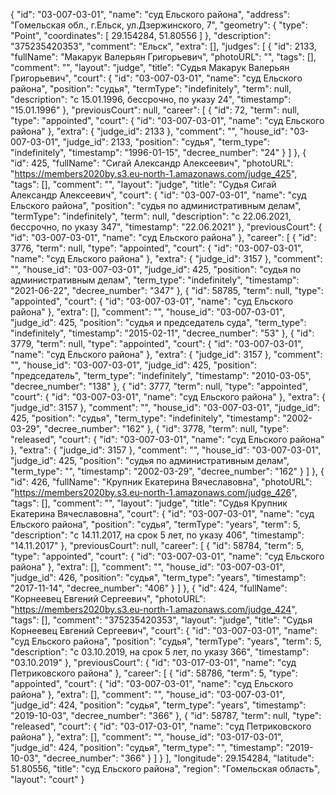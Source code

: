 {
    "id": "03-007-03-01",
    "name": "суд Ельского района",
    "address": "Гомельская обл., г.Ельск, ул.Дзержинского, 7",
    "geometry": {
        "type": "Point",
        "coordinates": [
            29.154284,
            51.80556
        ]
    },
    "description": "375235420353",
    "comment": "Ельск",
    "extra": [],
    "judges": [
        {
            "id": 2133,
            "fullName": "Макарук Валерьян Григорьевич",
            "photoURL": "",
            "tags": [],
            "comment": "",
            "layout": "judge",
            "title": "Судья Макарук Валерьян Григорьевич",
            "court": {
                "id": "03-007-03-01",
                "name": "суд Ельского района",
                "position": "судья",
                "termType": "indefinitely",
                "term": null,
                "description": "c 15.01.1996, бессрочно, по указу 24",
                "timestamp": "15.01.1996"
            },
            "previousCourt": null,
            "career": [
                {
                    "id": 72,
                    "term": null,
                    "type": "appointed",
                    "court": {
                        "id": "03-007-03-01",
                        "name": "суд Ельского района"
                    },
                    "extra": {
                        "judge_id": 2133
                    },
                    "comment": "",
                    "house_id": "03-007-03-01",
                    "judge_id": 2133,
                    "position": "судья",
                    "term_type": "indefinitely",
                    "timestamp": "1996-01-15",
                    "decree_number": "24"
                }
            ]
        },
        {
            "id": 425,
            "fullName": "Сигай Александр Алексеевич",
            "photoURL": "https://members2020by.s3.eu-north-1.amazonaws.com/judge_425",
            "tags": [],
            "comment": "",
            "layout": "judge",
            "title": "Судья Сигай Александр Алексеевич",
            "court": {
                "id": "03-007-03-01",
                "name": "суд Ельского района",
                "position": "судья по административным делам",
                "termType": "indefinitely",
                "term": null,
                "description": "c 22.06.2021, бессрочно, по указу 347",
                "timestamp": "22.06.2021"
            },
            "previousCourt": {
                "id": "03-007-03-01",
                "name": "суд Ельского района"
            },
            "career": [
                {
                    "id": 3776,
                    "term": null,
                    "type": "appointed",
                    "court": {
                        "id": "03-007-03-01",
                        "name": "суд Ельского района"
                    },
                    "extra": {
                        "judge_id": 3157
                    },
                    "comment": "",
                    "house_id": "03-007-03-01",
                    "judge_id": 425,
                    "position": "судья по административным делам",
                    "term_type": "indefinitely",
                    "timestamp": "2021-06-22",
                    "decree_number": "347"
                },
                {
                    "id": 58785,
                    "term": null,
                    "type": "appointed",
                    "court": {
                        "id": "03-007-03-01",
                        "name": "суд Ельского района"
                    },
                    "extra": [],
                    "comment": "",
                    "house_id": "03-007-03-01",
                    "judge_id": 425,
                    "position": "судья и председатель суда",
                    "term_type": "indefinitely",
                    "timestamp": "2015-02-11",
                    "decree_number": "53"
                },
                {
                    "id": 3779,
                    "term": null,
                    "type": "appointed",
                    "court": {
                        "id": "03-007-03-01",
                        "name": "суд Ельского района"
                    },
                    "extra": {
                        "judge_id": 3157
                    },
                    "comment": "",
                    "house_id": "03-007-03-01",
                    "judge_id": 425,
                    "position": "председатель",
                    "term_type": "indefinitely",
                    "timestamp": "2010-03-05",
                    "decree_number": "138"
                },
                {
                    "id": 3777,
                    "term": null,
                    "type": "appointed",
                    "court": {
                        "id": "03-007-03-01",
                        "name": "суд Ельского района"
                    },
                    "extra": {
                        "judge_id": 3157
                    },
                    "comment": "",
                    "house_id": "03-007-03-01",
                    "judge_id": 425,
                    "position": "судья",
                    "term_type": "indefinitely",
                    "timestamp": "2002-03-29",
                    "decree_number": "162"
                },
                {
                    "id": 3778,
                    "term": null,
                    "type": "released",
                    "court": {
                        "id": "03-007-03-01",
                        "name": "суд Ельского района"
                    },
                    "extra": {
                        "judge_id": 3157
                    },
                    "comment": "",
                    "house_id": "03-007-03-01",
                    "judge_id": 425,
                    "position": "судья по административным делам",
                    "term_type": "",
                    "timestamp": "2002-03-29",
                    "decree_number": "162"
                }
            ]
        },
        {
            "id": 426,
            "fullName": "Крупник Екатерина Вячеславовна",
            "photoURL": "https://members2020by.s3.eu-north-1.amazonaws.com/judge_426",
            "tags": [],
            "comment": "",
            "layout": "judge",
            "title": "Судья Крупник Екатерина Вячеславовна",
            "court": {
                "id": "03-007-03-01",
                "name": "суд Ельского района",
                "position": "судья",
                "termType": "years",
                "term": 5,
                "description": "c 14.11.2017, на срок 5 лет, по указу 406",
                "timestamp": "14.11.2017"
            },
            "previousCourt": null,
            "career": [
                {
                    "id": 58784,
                    "term": 5,
                    "type": "appointed",
                    "court": {
                        "id": "03-007-03-01",
                        "name": "суд Ельского района"
                    },
                    "extra": [],
                    "comment": "",
                    "house_id": "03-007-03-01",
                    "judge_id": 426,
                    "position": "судья",
                    "term_type": "years",
                    "timestamp": "2017-11-14",
                    "decree_number": "406"
                }
            ]
        },
        {
            "id": 424,
            "fullName": "Корнеевец Евгений Сергеевич",
            "photoURL": "https://members2020by.s3.eu-north-1.amazonaws.com/judge_424",
            "tags": [],
            "comment": "375235420353",
            "layout": "judge",
            "title": "Судья Корнеевец Евгений Сергеевич",
            "court": {
                "id": "03-007-03-01",
                "name": "суд Ельского района",
                "position": "судья",
                "termType": "years",
                "term": 5,
                "description": "c 03.10.2019, на срок 5 лет, по указу 366",
                "timestamp": "03.10.2019"
            },
            "previousCourt": {
                "id": "03-017-03-01",
                "name": "суд Петриковского района"
            },
            "career": [
                {
                    "id": 58786,
                    "term": 5,
                    "type": "appointed",
                    "court": {
                        "id": "03-007-03-01",
                        "name": "суд Ельского района"
                    },
                    "extra": [],
                    "comment": "",
                    "house_id": "03-007-03-01",
                    "judge_id": 424,
                    "position": "судья",
                    "term_type": "years",
                    "timestamp": "2019-10-03",
                    "decree_number": "366"
                },
                {
                    "id": 58787,
                    "term": null,
                    "type": "released",
                    "court": {
                        "id": "03-017-03-01",
                        "name": "суд Петриковского района"
                    },
                    "extra": [],
                    "comment": "",
                    "house_id": "03-017-03-01",
                    "judge_id": 424,
                    "position": "судья",
                    "term_type": "",
                    "timestamp": "2019-10-03",
                    "decree_number": "366"
                }
            ]
        }
    ],
    "longitude": 29.154284,
    "latitude": 51.80556,
    "title": "суд Ельского района",
    "region": "Гомельская область",
    "layout": "court"
}